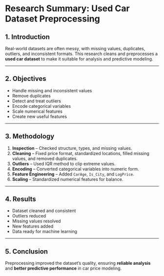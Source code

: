 #  Research Summary: Used Car Dataset Preprocessing

## 1. Introduction
Real-world datasets are often messy, with missing values, duplicates, outliers, and inconsistent formats. This research cleans and preprocesses a **used car dataset** to make it suitable for analysis and predictive modeling.

---

## 2. Objectives
- Handle missing and inconsistent values  
- Remove duplicates  
- Detect and treat outliers  
- Encode categorical variables  
- Scale numerical features  
- Create new useful features  

---

## 3. Methodology
1. **Inspection** – Checked structure, types, and missing values.  
2. **Cleaning** – Fixed price format, standardized locations, filled missing values, and removed duplicates.  
3. **Outliers** – Used IQR method to clip extreme values.  
4. **Encoding** – Converted categorical variables into numeric form.  
5. **Feature Engineering** – Added `CarAge`, `Is_City`, and `LogPrice`.  
6. **Scaling** – Standardized numerical features for balance.  

---

## 4. Results
- Dataset cleaned and consistent  
- Outliers reduced  
- Missing values resolved  
- New features added  
- Data ready for machine learning  

---

## 5. Conclusion
Preprocessing improved the dataset’s quality, ensuring **reliable analysis** and **better predictive performance** in car price modeling.
